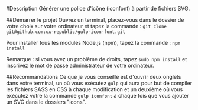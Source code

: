 #Description
Générer une police d'icône (iconfont) à partir de fichiers SVG.

##Démarrer le projet
Ouvrez un terminal, placez-vous dans le dossier de votre choix sur votre ordinateur et tapez la commande :
`git clone git@github.com:ux-republic/gulp-icon-font.git`

Pour installer tous les modules Node.js (npm), tapez la commande :
`npm install`

Remarque : si vous avez un problème de droits, tapez `sudo npm install` et inscrivez le mot de passe administrateur de votre ordinateur.

##Recommandations
Ce que je vous conseille est d'ouvrir deux onglets dans votre terminal, un où vous exécutez `gulp` qui aura pour but de compiler les fichiers SASS en CSS à chaque modification et un deuxième où vous exécutez votre la commande `gulp iconfont` à chaque fois que vous ajouter un SVG dans le dossiers "icons".

